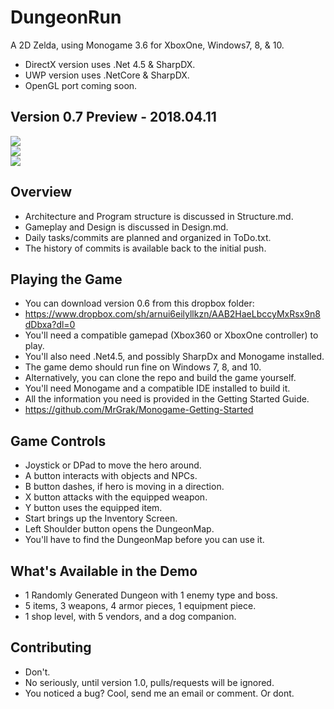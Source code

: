 # DungeonRun
A 2D Zelda, using Monogame 3.6 for XboxOne, Windows7, 8, & 10.  
+ DirectX version uses .Net 4.5 & SharpDX.  
+ UWP version uses .NetCore & SharpDX.  
+ OpenGL port coming soon.  



## Version 0.7 Preview - 2018.04.11  
![](https://github.com/MrGrak/DungeonRun/blob/master/Gifs/0p7GrassInteractions.gif)   
![](https://github.com/MrGrak/DungeonRun/blob/master/Gifs/DungeonRun0p7preview1.gif)  
![](https://github.com/MrGrak/DungeonRun/blob/master/Gifs/0p7KeyRooms.gif)  
 
 
## Overview  
+ Architecture and Program structure is discussed in Structure.md.
+ Gameplay and Design is discussed in Design.md.
+ Daily tasks/commits are planned and organized in ToDo.txt.
+ The history of commits is available back to the initial push.


## Playing the Game
+ You can download version 0.6 from this dropbox folder:
+ https://www.dropbox.com/sh/arnui6eilyllkzn/AAB2HaeLbccyMxRsx9n8dDbxa?dl=0
+ You'll need a compatible gamepad (Xbox360 or XboxOne controller) to play.
+ You'll also need .Net4.5, and possibly SharpDx and Monogame installed.
+ The game demo should run fine on Windows 7, 8, and 10.
+ Alternatively, you can clone the repo and build the game yourself.
+ You'll need Monogame and a compatible IDE installed to build it.
+ All the information you need is provided in the Getting Started Guide.
+ https://github.com/MrGrak/Monogame-Getting-Started


## Game Controls
+ Joystick or DPad to move the hero around.
+ A button interacts with objects and NPCs.
+ B button dashes, if hero is moving in a direction.
+ X button attacks with the equipped weapon.
+ Y button uses the equipped item.
+ Start brings up the Inventory Screen.
+ Left Shoulder button opens the DungeonMap.
+ You'll have to find the DungeonMap before you can use it.


## What's Available in the Demo
+ 1 Randomly Generated Dungeon with 1 enemy type and boss.
+ 5 items, 3 weapons, 4 armor pieces, 1 equipment piece.
+ 1 shop level, with 5 vendors, and a dog companion.


## Contributing 
+ Don't.
+ No seriously, until version 1.0, pulls/requests will be ignored.
+ You noticed a bug? Cool, send me an email or comment. Or dont.
